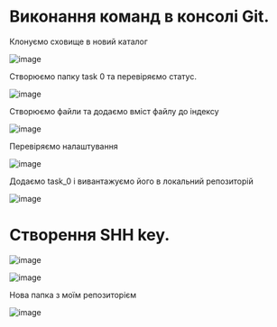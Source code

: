 # Виконання команд в консолі Git.
Клонуємо сховище в новий каталог

![image](https://user-images.githubusercontent.com/86661251/124894184-1868f000-dfe4-11eb-91af-239bbbae8fa5.png)

Створюємо папку task 0 та перевіряємо статус.

![image](https://user-images.githubusercontent.com/86661251/124894575-75fd3c80-dfe4-11eb-8f43-0fdd8c1e0a6a.png)

Створюємо файли та додаємо вміст файлу до індексу

![image](https://user-images.githubusercontent.com/86661251/124894991-d0969880-dfe4-11eb-88bd-419fc0dfd386.png)

Перевіряємо налаштування 

![image](https://user-images.githubusercontent.com/86661251/124895475-40a51e80-dfe5-11eb-9d1f-aab5f351dfbb.png)

Додаємо task_0 і вивантажуємо його в локальний репозиторій

![image](https://user-images.githubusercontent.com/86661251/124895956-b14c3b00-dfe5-11eb-8fcb-595f72566803.png)

# Створення SHH key.

![image](https://user-images.githubusercontent.com/86661251/124898672-143ed180-dfe8-11eb-9e7b-607a50fdff75.png)

![image](https://user-images.githubusercontent.com/86661251/124901819-06d71680-dfeb-11eb-8187-125629adb5bb.png)

Нова папка з моїм репозиторієм

![image](https://user-images.githubusercontent.com/86661251/124901588-d0999700-dfea-11eb-854b-8160fcf2d79c.png)



